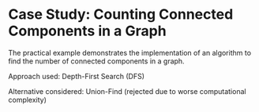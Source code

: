 # Case Study: Counting Connected Components in a Graph
The practical example demonstrates the implementation of an algorithm to find the number of connected components in a graph.

Approach used: Depth-First Search (DFS)

Alternative considered: Union-Find (rejected due to worse computational complexity)
